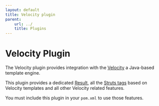 ```yaml
---
layout: default
title: Velocity plugin
parent:
    url: ../
    title: Plugins
---
```


# Velocity Plugin

The Velocity plugin provides integration with the [Velocity](https://velocity.apache.org) a Java-based template engine.

This plugin provides a dedicated [Result](../../core-developers/velocity-result), all the [Struts tags](../../tag-developers/velocity-tags)
based on Velocity templates and all other Velocity related features. 

You must include this plugin in your `pom.xml` to use those features.

